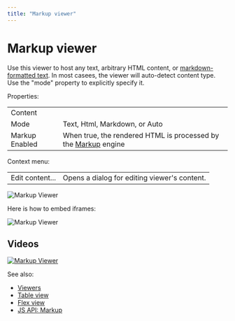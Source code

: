 ```yaml
---
title: "Markup viewer"
---
```

<!-- SUBTITLE: -->

# Markup viewer

Use this viewer to host any text, arbitrary HTML content, or [markdown-formatted text](../../datagrok/markdown.md). In
most casees, the viewer will auto-detect content type. Use the "mode" property to explicitly specify it.

Properties:

|                     |         |
|---------------------|---------|
| Content             |     |
| Mode                | Text, Html, Markdown, or Auto |
| Markup Enabled      | When true, the rendered HTML is processed by the [Markup](../../datagrok/markup.md) engine |

Context menu:

|                       |                 |
|-----------------------|-----------------|
| Edit content...       | Opens a dialog for editing viewer's content.   |

![Markup Viewer](markup-viewer.png "Markup Viewer")

Here is how to embed iframes:

![Markup Viewer](markup-iframe-embedding.gif "iframe embedding")

## Videos

[![Markup Viewer](../../uploads/youtube/visualizations2.png "Open on Youtube")](https://www.youtube.com/watch?v=7MBXWzdC0-I&t=3052s)

See also:

* [Viewers](../viewers.md)
* [Table view](../../datagrok/table-view.md)
* [Flex view](../../datagrok/flex-view.md)
* [JS API: Markup](https://public.datagrok.ai/js/samples/ui/viewers/types/markup)
